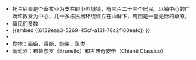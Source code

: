 - 托兰尼亚是个畜牧业为支柱的小型城镇，有三百二十三个居民。以镇中心的广场和教堂为中心，几十多栋民居环绕建立在山脉下，周围是一望无际的草原。
- 镇民们多数
- {{embed ((6139eaa3-5269-45cf-a131-78a2f180eafc)) }}
-
- 食物：面条、香肠、奶酪、鱼类
- 葡萄酒：布鲁奈罗（Brunello）和古典奇安帝（Chianti Classico）
